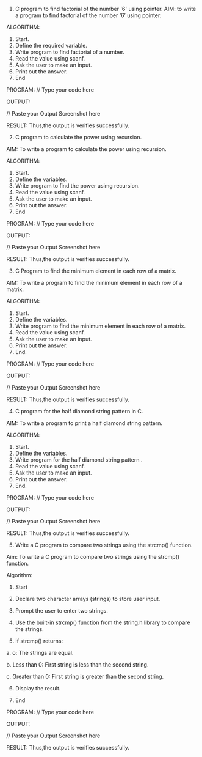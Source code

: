 1. C program to find factorial of the number '6' using pointer.
AIM:
to write a program to find factorial of the number ‘6’ using pointer.

ALGORITHM:
1.	Start.
2.	Define the required variable.
3.	Write program to find factorial of a number.
4.	Read the value using scanf.
5.	Ask the user to make an input.
6.	Print out the answer.
7.	End

PROGRAM:
// Type your code here

OUTPUT:

// Paste your Output Screenshot here

RESULT:
Thus,the output is verifies successfully.
 
2. C program to calculate the power using recursion.

AIM:
To write a program to calculate the power using recursion.

ALGORITHM:
1.	Start.
2.	Define the variables.
3.	Write program to find the power usimg recursion.
4.	Read the value using scanf.
5.	Ask the user to make an input.
6.	Print out the answer.
7.	End

PROGRAM:
// Type your code here

OUTPUT:

// Paste your Output Screenshot here

RESULT:
Thus,the output is verifies successfully.

3. C Program to find the minimum element in each row of a matrix.

AIM:
To write a program to find the minimum element in each row of a matrix.

ALGORITHM:
1.	Start.
2.	Define the variables.
3.	Write program to find the minimum element in each row of a matrix.
4.	Read the value using scanf.
5.	Ask the user to make an input.
6.	Print out the answer.
7.	End.

PROGRAM:
// Type your code here

OUTPUT:

// Paste your Output Screenshot here

RESULT:
Thus,the output is verifies successfully.
 

4. C program for the half diamond string pattern in C.

AIM:
To write a program to print a half diamond string pattern.

ALGORITHM:
1.	Start.
2.	Define the variables.
3.	Write program for the half diamond string pattern .
4.	Read the value using scanf.
5.	Ask the user to make an input.
6.	Print out the answer.
7.	End.

PROGRAM:
// Type your code here

OUTPUT:

// Paste your Output Screenshot here

RESULT:
Thus,the output is verifies successfully.

5. Write a C program to compare two strings using the strcmp() function.

Aim:
To write a C program to compare two strings using the strcmp() function.

Algorithm:

1. Start

2. Declare two character arrays (strings) to store user input.

3. Prompt the user to enter two strings.

4. Use the built-in strcmp() function from the string.h library to compare the strings.

5. If strcmp() returns:

a.  o: The strings are equal.

b. Less than 0: First string is less than the second string.

c. Greater than 0: First string is greater than the second string.

6. Display the result.

7. End

PROGRAM:
// Type your code here

OUTPUT:

// Paste your Output Screenshot here

RESULT:
Thus,the output is verifies successfully.
 
